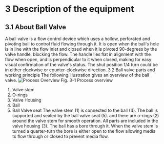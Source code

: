# 3 Description of the equipment
## 3.1 About Ball Valve
A ball valve is a flow control device which uses a hollow, perforated and pivoting
ball to control fluid flowing through it. It is open when the ball's hole is in line
with the flow inlet and closed when it is pivoted 90-degrees by the valve handle,
blocking the flow. The handle lies flat in alignment with the flow when open,
and is perpendicular to it when closed, making for easy visual confirmation
of the valve's status. The shut position 1/4 turn could be in either clockwise
or counter-clockwise direction.
3.2 Ball valve parts and working principle
The following illustration gives an overview of the ball valve.
![Process Overview](https://github.com/HKawale/Test-2/assets/89123158/8ae04ad2-e26b-4cf8-941c-8dd028fe2fff)
Fig. 3-1 Process overview
1. Valve stem
2. O-rings
3. Valve Housing
4. Ball
5. Ball Valve seat
The valve stem (1) is connected to the ball (4). The ball is supported and sealed
by the ball valve seat (5). and there are o-rings (2) around the valve stem for
smooth operation. All parts are included in the valve housing (3). The ball has
a bore through it. When the valve stem is turned a quarter-turn the bore is either
open to the flow allowing media to flow through or closed to prevent media flow.
